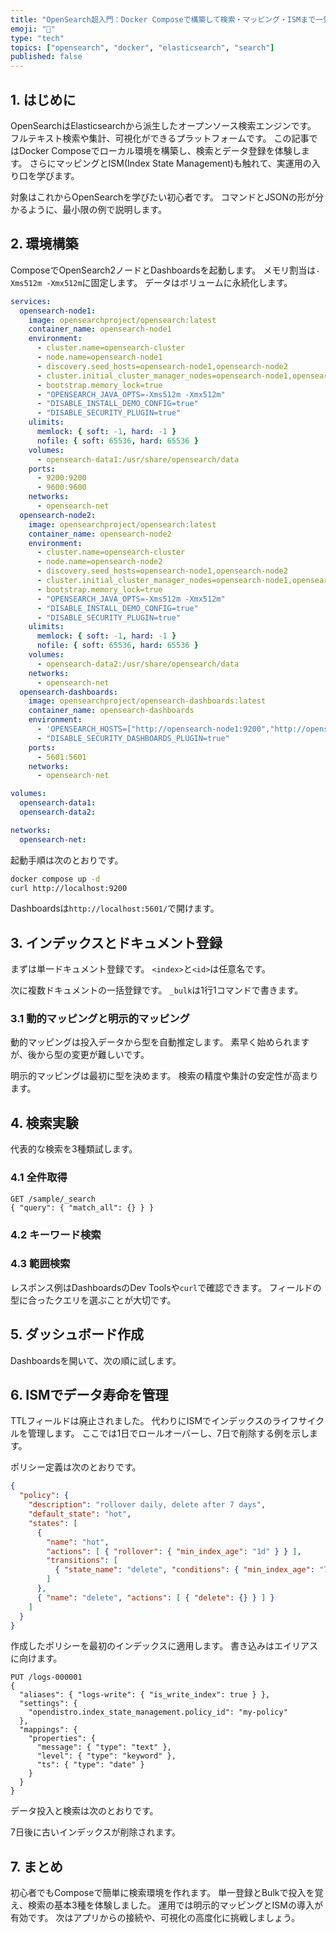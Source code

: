 ```yaml
---
title: "OpenSearch超入門：Docker Composeで構築して検索・マッピング・ISMまで一気に体験"
emoji: "🔎"
type: "tech"
topics: ["opensearch", "docker", "elasticsearch", "search"]
published: false
---
```

## 1. はじめに

OpenSearchはElasticsearchから派生したオープンソース検索エンジンです。
フルテキスト検索や集計、可視化ができるプラットフォームです。
この記事ではDocker Composeでローカル環境を構築し、検索とデータ登録を体験します。
さらにマッピングとISM(Index State Management)も触れて、実運用の入り口を学びます。

対象はこれからOpenSearchを学びたい初心者です。
コマンドとJSONの形が分かるように、最小限の例で説明します。

## 2. 環境構築

ComposeでOpenSearch2ノードとDashboardsを起動します。
メモリ割当は`-Xms512m -Xmx512m`に固定します。
データはボリュームに永続化します。

```yml
services:
  opensearch-node1:
    image: opensearchproject/opensearch:latest
    container_name: opensearch-node1
    environment:
      - cluster.name=opensearch-cluster
      - node.name=opensearch-node1
      - discovery.seed_hosts=opensearch-node1,opensearch-node2
      - cluster.initial_cluster_manager_nodes=opensearch-node1,opensearch-node2
      - bootstrap.memory_lock=true
      - "OPENSEARCH_JAVA_OPTS=-Xms512m -Xmx512m"
      - "DISABLE_INSTALL_DEMO_CONFIG=true"
      - "DISABLE_SECURITY_PLUGIN=true"
    ulimits:
      memlock: { soft: -1, hard: -1 }
      nofile: { soft: 65536, hard: 65536 }
    volumes:
      - opensearch-data1:/usr/share/opensearch/data
    ports:
      - 9200:9200
      - 9600:9600
    networks:
      - opensearch-net
  opensearch-node2:
    image: opensearchproject/opensearch:latest
    container_name: opensearch-node2
    environment:
      - cluster.name=opensearch-cluster
      - node.name=opensearch-node2
      - discovery.seed_hosts=opensearch-node1,opensearch-node2
      - cluster.initial_cluster_manager_nodes=opensearch-node1,opensearch-node2
      - bootstrap.memory_lock=true
      - "OPENSEARCH_JAVA_OPTS=-Xms512m -Xmx512m"
      - "DISABLE_INSTALL_DEMO_CONFIG=true"
      - "DISABLE_SECURITY_PLUGIN=true"
    ulimits:
      memlock: { soft: -1, hard: -1 }
      nofile: { soft: 65536, hard: 65536 }
    volumes:
      - opensearch-data2:/usr/share/opensearch/data
    networks:
      - opensearch-net
  opensearch-dashboards:
    image: opensearchproject/opensearch-dashboards:latest
    container_name: opensearch-dashboards
    environment:
      - 'OPENSEARCH_HOSTS=["http://opensearch-node1:9200","http://opensearch-node2:9200"]'
      - "DISABLE_SECURITY_DASHBOARDS_PLUGIN=true"
    ports:
      - 5601:5601
    networks:
      - opensearch-net

volumes:
  opensearch-data1:
  opensearch-data2:

networks:
  opensearch-net:
```

起動手順は次のとおりです。

```bash
docker compose up -d
curl http://localhost:9200
```

Dashboardsは`http://localhost:5601/`で開けます。

## 3. インデックスとドキュメント登録

まずは単一ドキュメント登録です。
`<index>`と`<id>`は任意名です。

<!-- 
📝この辺もサンプルデータとは異なるものを勝手にデータを作っているっぽい
```http
PUT /sample/_doc/1
{ "title": "hello", "tags": ["note"], "count": 1 }
``` -->

次に複数ドキュメントの一括登録です。
`_bulk`は1行1コマンドで書きます。

<!-- 📝この辺もサンプルデータとは異なるものを勝手にデータを作っているっぽい
```http
POST /sample/_bulk
{ "index": { "_id": "2" } }
{ "title": "bulk-1", "tags": ["bulk"], "count": 10 }
{ "index": { "_id": "3" } }
{ "title": "bulk-2", "tags": ["bulk"], "count": 20 }
``` -->

### 3.1 動的マッピングと明示的マッピング

動的マッピングは投入データから型を自動推定します。
素早く始められますが、後から型の変更が難しいです。

明示的マッピングは最初に型を決めます。
検索の精度や集計の安定性が高まります。

<!-- 📝この辺もサンプルデータとは異なるものを勝手にデータを作っているっぽい
```http
PUT /product
{
  "settings": { "number_of_shards": 1, "number_of_replicas": 1 },
  "mappings": {
    "properties": {
      "name": { "type": "keyword" },
      "desc": { "type": "text" },
      "price": { "type": "float" },
      "released_at": { "type": "date" }
    }
  }
}
``` -->

## 4. 検索実験

代表的な検索を3種類試します。

### 4.1 全件取得

```http
GET /sample/_search
{ "query": { "match_all": {} } }
```

### 4.2 キーワード検索

<!-- 
📝この辺もサンプルデータとは異なるものを勝手にデータを作っているっぽい
```http
GET /sample/_search
{
  "query": {
    "match": { "title": "hello" }
  }
}
``` -->

### 4.3 範囲検索

<!-- 
📝この辺もサンプルデータとは異なるものを勝手にデータを作っているっぽい
```http
GET /sample/_search
{
  "query": {
    "range": { "count": { "gte": 10, "lte": 30 } }
  }
}
``` -->

レスポンス例はDashboardsのDev Toolsや`curl`で確認できます。
フィールドの型に合ったクエリを選ぶことが大切です。

## 5. ダッシュボード作成

Dashboardsを開いて、次の順に試します。
<!-- 
📝この部分は探り探りやっていて、メモに残せていなかったので削除
### 5.1 Index Pattern登録

Index Patternsで`sample`を登録します。

### 5.2 Discoverで確認

Discoverで投入データを検索して確認します。

### 5.3 Visualizeで可視化

Visualizeでチャートを作成し、ダッシュボードに配置します。

可視化の例は次のとおりです。

- ドキュメント数の折れ線グラフ。
- タグ別件数の棒グラフ。
- 検索応答時間のメトリクス。

ダッシュボードに並べると全体像を把握しやすくなります。 -->

## 6. ISMでデータ寿命を管理

TTLフィールドは廃止されました。
代わりにISMでインデックスのライフサイクルを管理します。
ここでは1日でロールオーバーし、7日で削除する例を示します。

ポリシー定義は次のとおりです。

```json
{
  "policy": {
    "description": "rollover daily, delete after 7 days",
    "default_state": "hot",
    "states": [
      {
        "name": "hot",
        "actions": [ { "rollover": { "min_index_age": "1d" } } ],
        "transitions": [
          { "state_name": "delete", "conditions": { "min_index_age": "7d" } }
        ]
      },
      { "name": "delete", "actions": [ { "delete": {} } ] }
    ]
  }
}
```

作成したポリシーを最初のインデックスに適用します。
書き込みはエイリアスに向けます。

```http
PUT /logs-000001
{
  "aliases": { "logs-write": { "is_write_index": true } },
  "settings": {
    "opendistro.index_state_management.policy_id": "my-policy"
  },
  "mappings": {
    "properties": {
      "message": { "type": "text" },
      "level": { "type": "keyword" },
      "ts": { "type": "date" }
    }
  }
}
```

データ投入と検索は次のとおりです。

<!-- これも読み込ませてない...
```http
POST /logs-write/_doc
{ "message": "started", "level": "info", "ts": "2025-09-10T00:00:00Z" }

GET /logs-*/_search
{ "query": { "range": { "ts": { "gte": "now-1d/d" } } } }
``` -->

<!-- ロールオーバー後は`logs-000002`が自動作成されます。これも私の予測だけで検証不足 -->
7日後に古いインデックスが削除されます。

## 7. まとめ

初心者でもComposeで簡単に検索環境を作れます。
単一登録とBulkで投入を覚え、検索の基本3種を体験しました。
運用では明示的マッピングとISMの導入が有効です。
次はアプリからの接続や、可視化の高度化に挑戦しましょう。
